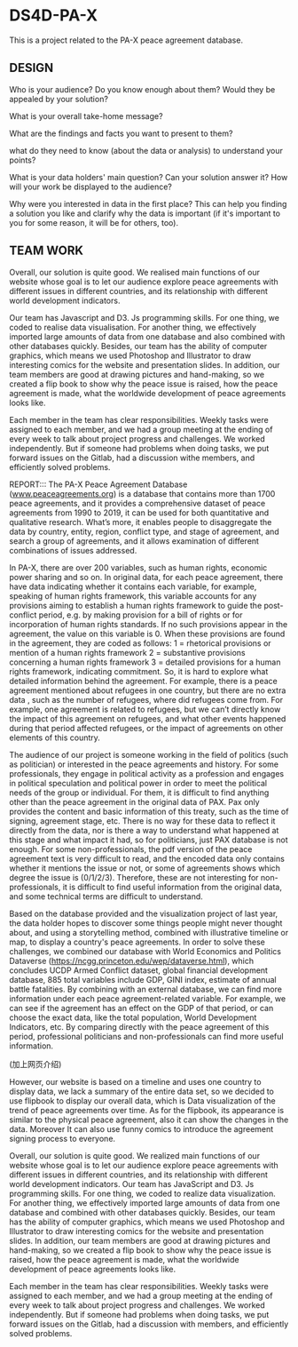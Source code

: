 # DS4D-PA-X
This is a project related to the PA-X peace agreement database.

## DESIGN
Who is your audience? Do you know enough about them? Would they be appealed by your solution?

What is your overall take-home message?

What are the findings and facts you want to present to them?

what do they need to know (about the data or analysis) to understand your points?

What is your data holders' main question? Can your solution answer it?
How will your work be displayed to the audience?

Why were you interested in data in the first place? This can help you finding a solution you like and clarify why the data is important (if it's important to you for some reason, it will be for others, too).

## TEAM WORK
Overall, our solution is quite good. We realised main functions of our website whose goal is to let our audience explore peace agreements with different issues in different countries, and its relationship with different world development indicators. 

Our team has Javascript and D3. Js programming skills. For one thing, we coded to realise data visualisation. For another thing, we effectively imported large amounts of data from one database and also combined with other databases quickly.  Besides, our team has the ability of computer graphics, which means we used Photoshop and Illustrator to draw interesting comics for the website and presentation slides. In addition, our team members are good at drawing pictures and hand-making, so we created a flip book to show why the peace issue is raised, how the peace agreement is made, what the worldwide development of peace agreements looks like.

Each member in the team has clear responsibilities. Weekly tasks were assigned to each member, and we had a group meeting at the ending of every week to talk about project progress and challenges. We worked independently. But if someone had problems when doing tasks, we put forward issues on the Gitlab, had a discussion withe members, and efficiently solved problems.


REPORT:::
The PA-X Peace Agreement Database (www.peaceagreements.org) is a database that contains more than 1700 peace agreements, and it provides a comprehensive dataset of peace agreements from 1990 to 2019, it can be used for both quantitative and qualitative research. What’s more, it enables people to disaggregate the data by country, entity, region, conflict type, and stage of agreement, and search a group of agreements, and it allows examination of different combinations of issues addressed. 

In PA-X, there are over 200 variables, such as human rights, economic power sharing and so on. In original data, for each peace agreement, there have data indicating whether it contains each variable, for example, speaking of human rights framework, this variable accounts for any provisions aiming to establish a human rights framework to guide the post-conflict period, e.g. by making provision for a bill of rights or for incorporation of human rights standards. If no such provisions appear in the agreement, the value on this variable is 0. When these provisions are found in the agreement, they are coded as follows:
1 = rhetorical provisions or mention of a human rights framework
2 = substantive provisions concerning a human rights framework
3 = detailed provisions for a human rights framework, indicating commitment.
So, it is hard to explore what detailed information behind the agreement. For example, there is a peace agreement mentioned about refugees in one country, but there are no extra data , such as the number of refugees, where did refugees come from. For example, one agreement is related to refugees, but we can’t directly know the impact of this agreement on refugees, and what other events happened during that period affected refugees, or the impact of agreements on other elements of this country. 

The audience of our project is someone working in the field of politics (such as politician) or interested in the peace agreements and history. For some professionals, they engage in political activity as a profession and engages in political speculation and political power in order to meet the political needs of the group or individual. For them, it is difficult to find anything other than the peace agreement in the original data of PAX. Pax only provides the content and basic information of this treaty, such as the time of signing, agreement stage, etc. There is no way for these data to reflect it directly from the data, nor is there a way to understand what happened at this stage and what impact it had, so for politicians, just PAX database is not enough. For some non-professionals, the pdf version of the peace agreement text is very difficult to read, and the encoded data only contains whether it mentions the issue or not, or some of agreements shows which degree the issue is (0/1/2/3). Therefore, these are not interesting for non-professionals, it is difficult to find useful information from the original data, and some technical terms are difficult to understand. 

Based on the database provided and the visualization project of last year, the data holder hopes to discover some things people might never thought about, and using a storytelling method, combined with illustrative timeline or map, to display a country's peace agreements.
In order to solve these challenges, we combined our database with World Economics and Politics Dataverse (https://ncgg.princeton.edu/wep/dataverse.html), which concludes UCDP Armed Conflict dataset, global financial development database, 885 total variables include GDP, GINI index, estimate of annual battle fatalities. By combining with an external database, we can find more information under each peace agreement-related variable. For example, we can see if the agreement has an effect on the GDP of that period, or can choose the exact data, like the total population, World Development Indicators, etc. By comparing directly with the peace agreement of this period, professional politicians and non-professionals can find more useful information.

(加上网页介绍)

However, our website is based on a timeline and uses one country to display data, we lack a summary of the entire data set, so we decided to use flipbook to display our overall data, which is Data visualization of the trend of peace agreements over time. As for the flipbook, its appearance is similar to the physical peace agreement, also it can show the changes in the data. Moreover It can also use funny comics to introduce the agreement signing process to everyone.

Overall, our solution is quite good. We realized main functions of our website whose goal is to let our audience explore peace agreements with different issues in different countries, and its relationship with different world development indicators. Our team has JavaScript and D3. Js programming skills. For one thing, we coded to realize data visualization. For another thing, we effectively imported large amounts of data from one database and combined with other databases quickly.  Besides, our team has the ability of computer graphics, which means we used Photoshop and Illustrator to draw interesting comics for the website and presentation slides. In addition, our team members are good at drawing pictures and hand-making, so we created a flip book to show why the peace issue is raised, how the peace agreement is made, what the worldwide development of peace agreements looks like.

Each member in the team has clear responsibilities. Weekly tasks were assigned to each member, and we had a group meeting at the ending of every week to talk about project progress and challenges. We worked independently. But if someone had problems when doing tasks, we put forward issues on the Gitlab, had a discussion with members, and efficiently solved problems.

